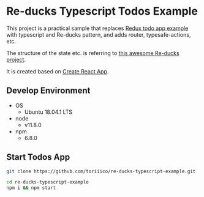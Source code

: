 # Re-ducks Typescript Todos Example

This project is a practical sample that replaces [Redux todo app example](https://github.com/reduxjs/redux/tree/master/examples/todos) with typescript and Re-ducks pattern, and adds router, typesafe-actions, etc.

The structure of the state etc. is referring to [this awesome Re-ducks project](https://github.com/jthegedus/re-ducks-examples/tree/master/re-ducks-todos).

It is created based on [Create React App](https://github.com/facebook/create-react-app).

## Develop Environment

- OS
  - Ubuntu 18.04.1 LTS
- node
  - v11.8.0
- npm
  - 6.8.0

## Start Todos App

```bash
git clone https://github.com/toriiico/re-ducks-typescript-example.git

cd re-ducks-typescript-example
npm i && npm start
```
